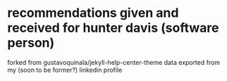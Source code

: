 # recommendations given and received for hunter davis (software person)
forked from gustavoquinala/jekyll-help-center-theme
data exported from my (soon to be former?) linkedin profile
